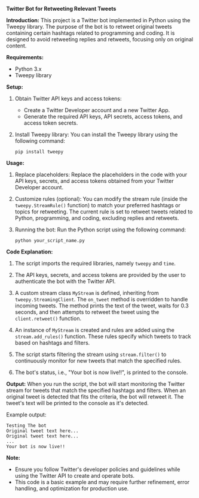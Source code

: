 **Twitter Bot for Retweeting Relevant Tweets**

**Introduction:**
This project is a Twitter bot implemented in Python using the Tweepy library. The purpose of the bot is to retweet original tweets containing certain hashtags related to programming and coding. It is designed to avoid retweeting replies and retweets, focusing only on original content.

**Requirements:**
- Python 3.x
- Tweepy library

**Setup:**
1. Obtain Twitter API keys and access tokens:
   - Create a Twitter Developer account and a new Twitter App.
   - Generate the required API keys, API secrets, access tokens, and access token secrets.
   
2. Install Tweepy library:
   You can install the Tweepy library using the following command:
   ```
   pip install tweepy
   ```

**Usage:**
1. Replace placeholders:
   Replace the placeholders in the code with your API keys, secrets, and access tokens obtained from your Twitter Developer account.

2. Customize rules (optional):
   You can modify the stream rule (inside the `tweepy.StreamRule()` function) to match your preferred hashtags or topics for retweeting. The current rule is set to retweet tweets related to Python, programming, and coding, excluding replies and retweets.

3. Running the bot:
   Run the Python script using the following command:
   ```
   python your_script_name.py
   ```

**Code Explanation:**
1. The script imports the required libraries, namely `tweepy` and `time`.

2. The API keys, secrets, and access tokens are provided by the user to authenticate the bot with the Twitter API.

3. A custom stream class `MyStream` is defined, inheriting from `tweepy.StreamingClient`. The `on_tweet` method is overridden to handle incoming tweets. The method prints the text of the tweet, waits for 0.3 seconds, and then attempts to retweet the tweet using the `client.retweet()` function.

4. An instance of `MyStream` is created and rules are added using the `stream.add_rules()` function. These rules specify which tweets to track based on hashtags and filters.

5. The script starts filtering the stream using `stream.filter()` to continuously monitor for new tweets that match the specified rules.

6. The bot's status, i.e., "Your bot is now live!!", is printed to the console.

**Output:**
When you run the script, the bot will start monitoring the Twitter stream for tweets that match the specified hashtags and filters. When an original tweet is detected that fits the criteria, the bot will retweet it. The tweet's text will be printed to the console as it's detected.

Example output:
```
Testing The bot
Original tweet text here...
Original tweet text here...
...
Your bot is now live!!
```

**Note:**
- Ensure you follow Twitter's developer policies and guidelines while using the Twitter API to create and operate bots.
- This code is a basic example and may require further refinement, error handling, and optimization for production use.